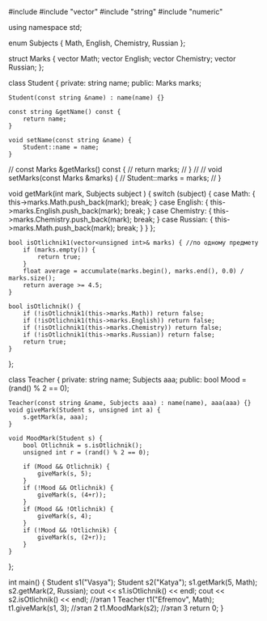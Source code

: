 #include <iostream>
#include "vector"
#include "string"
#include "numeric"

using namespace std;

enum Subjects {
    Math, English, Chemistry, Russian
};

struct Marks {
    vector<unsigned int> Math;
    vector<unsigned int> English;
    vector<unsigned int> Chemistry;
    vector<unsigned int> Russian;
};

class Student {
private:
    string name;
public:
    Marks marks;

    Student(const string &name) : name(name) {}

    const string &getName() const {
        return name;
    }

    void setName(const string &name) {
        Student::name = name;
    }

//    const Marks &getMarks() const {
//        return marks;
//    }
//
//    void setMarks(const Marks &marks) {
//        Student::marks = marks;
//    }

void getMark(int mark, Subjects subject ) {
        switch (subject) {
            case Math: {
                this->marks.Math.push_back(mark);
                break;
            }
            case English: {
                this->marks.English.push_back(mark);
                break;
            }
            case Chemistry: {
                this->marks.Chemistry.push_back(mark);
                break;
            }
            case Russian: {
                this->marks.Math.push_back(mark);
                break;
            }
        }
    };

    bool isOtlichnik1(vector<unsigned int>& marks) { //по одному предмету
        if (marks.empty()) {
            return true;
        }
        float average = accumulate(marks.begin(), marks.end(), 0.0) / marks.size();
        return average >= 4.5;
    }

    bool isOtlichnik() {
        if (!isOtlichnik1(this->marks.Math)) return false;
        if (!isOtlichnik1(this->marks.English)) return false;
        if (!isOtlichnik1(this->marks.Chemistry)) return false;
        if (!isOtlichnik1(this->marks.Russian)) return false;
        return true;
    }
};

class Teacher {
private:
    string name;
    Subjects aaa;
public:
    bool Mood =(rand() % 2 == 0);

    Teacher(const string &name, Subjects aaa) : name(name), aaa(aaa) {}
    void giveMark(Student s, unsigned int a) {
        s.getMark(a, aaa);
    }

    void MoodMark(Student s) {
        bool Otlichnik = s.isOtlichnik();
        unsigned int r = (rand() % 2 == 0);

        if (Mood && Otlichnik) {
            giveMark(s, 5);
        }
        if (!Mood && Otlichnik) {
            giveMark(s, (4+r));
        }
        if (Mood && !Otlichnik) {
            giveMark(s, 4);
        }
        if (!Mood && !Otlichnik) {
            giveMark(s, (2+r));
        }
    }
};


int main() {
    Student s1("Vasya");
    Student s2("Katya");
    s1.getMark(5, Math);
    s2.getMark(2, Russian);
    cout << s1.isOtlichnik() << endl;
    cout << s2.isOtlichnik() << endl; //этап 1
    Teacher t1("Efremov", Math);
    t1.giveMark(s1, 3); //этап 2
    t1.MoodMark(s2); //этап 3
    return 0;
}
